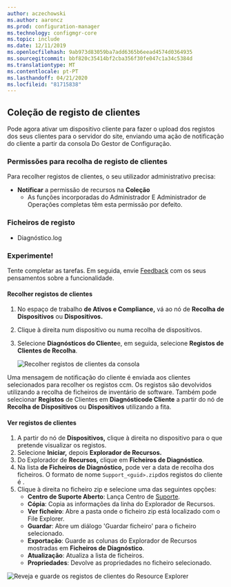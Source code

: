 ```yaml
---
author: aczechowski
ms.author: aaroncz
ms.prod: configuration-manager
ms.technology: configmgr-core
ms.topic: include
ms.date: 12/11/2019
ms.openlocfilehash: 9ab973d83059ba7add6365b6eead4574d0364935
ms.sourcegitcommit: bbf820c35414bf2cba356f30fe047c1a34c5384d
ms.translationtype: MT
ms.contentlocale: pt-PT
ms.lasthandoff: 04/21/2020
ms.locfileid: "81715838"
---
```

## <a name="client-log-collection"></a>Coleção de registo de clientes
<!--4226618-->
Pode agora ativar um dispositivo cliente para fazer o upload dos registos dos seus clientes para o servidor do site, enviando uma ação de notificação do cliente a partir da consola Do Gestor de Configuração.

### <a name="permissions-for-client-log-collection"></a>Permissões para recolha de registo de clientes

Para recolher registos de clientes, o seu utilizador administrativo precisa:

- **Notificar** a permissão de recursos na **Coleção**
  - As funções incorporadas do Administrador E Administrador de Operações completas têm esta permissão por defeito. 


### <a name="log-files"></a>Ficheiros de registo

- Diagnóstico.log


### <a name="try-it-out"></a>Experimente!

Tente completar as tarefas. Em seguida, envie [Feedback](../../../../understand/find-help.md#product-feedback) com os seus pensamentos sobre a funcionalidade.

#### <a name="collect-client-logs"></a>Recolher registos de clientes

1. No espaço de trabalho **de Ativos e Compliance,** vá ao nó de **Recolha de Dispositivos** ou **Dispositivos.** 
1. Clique à direita num dispositivo ou numa recolha de dispositivos.
1. Selecione **Diagnósticos do Cliente**e, em seguida, selecione **Registos de Clientes de Recolha**.

   ![Recolher registos de clientes da consola](../../media/4226618-collect-client-logs.png)

Uma mensagem de notificação do cliente é enviada aos clientes selecionados para recolher os registos ccm. Os registos são devolvidos utilizando a recolha de ficheiros de inventário de software. Também pode selecionar **Registos** de Clientes em **Diagnósticode Cliente** a partir do nó de **Recolha de Dispositivos** ou **Dispositivos** utilizando a fita.


#### <a name="view-client-logs"></a>Ver registos de clientes

1. A partir do nó de **Dispositivos,** clique à direita no dispositivo para o que pretende visualizar os registos.
1. Selecione **Iniciar,** depois **Explorador de Recursos.**
1. Do Explorador de **Recursos,** clique em **Ficheiros de Diagnóstico**.
1. Na lista **de Ficheiros de Diagnóstico,** pode ver a data de recolha dos ficheiros. O formato de nome `Support_<guid>.zip`dos registos do cliente é .
1. Clique à direita no ficheiro zip e selecione uma das seguintes opções:
    - **Centro de Suporte Aberto**: Lança Centro de [Suporte](../../../../support/support-center.md).
    - **Cópia**: Copia as informações da linha do Explorador de Recursos.
    - **Ver ficheiro**: Abre a pasta onde o ficheiro zip está localizado com o File Explorer.
    - **Guardar**: Abre um diálogo 'Guardar ficheiro' para o ficheiro selecionado.
    - **Exportação**: Guarde as colunas do Explorador de Recursos mostradas em **Ficheiros de Diagnóstico**.
    - **Atualização**: Atualiza a lista de ficheiros.
    - **Propriedades**: Devolve as propriedades no ficheiro selecionado. 

![Reveja e guarde os registos de clientes do Resource Explorer](../../media/4226618-view-collected-client-logs.png)
